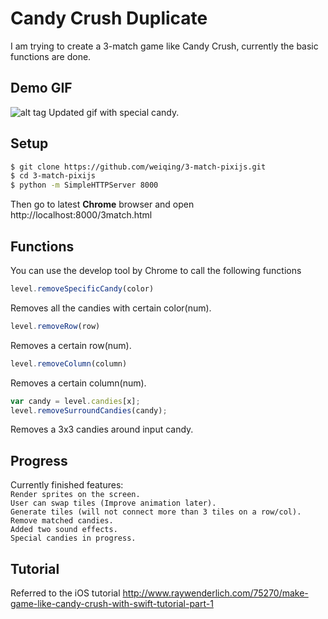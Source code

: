 <h1>Candy Crush Duplicate</h1>
I am trying to create a 3-match game like Candy Crush, currently the basic functions are done.

Demo GIF
--------
![alt tag](https://github.com/weiqing/3-match-pixijs/blob/dev/demo2.gif)
Updated gif with special candy.

Setup
-----
```bash
$ git clone https://github.com/weiqing/3-match-pixijs.git
$ cd 3-match-pixijs
$ python -m SimpleHTTPServer 8000
```

Then go to latest <b>Chrome</b> browser and open <a>http://localhost:8000/3match.html</a>

Functions
---------
You can use the develop tool by Chrome to call the following functions
```javascript
level.removeSpecificCandy(color)
```
Removes all the candies with certain color(num).

```javascript
level.removeRow(row)
```
Removes a certain row(num).

```javascript
level.removeColumn(column)
```
Removes a certain column(num).

```javascript
var candy = level.candies[x];
level.removeSurroundCandies(candy);
```
Removes a 3x3 candies around input candy.

Progress
--------
Currently finished features:<br/>
`Render sprites on the screen.`<br/>
`User can swap tiles (Improve animation later).`<br/>
`Generate tiles (will not connect more than 3 tiles on a row/col).`<br/>
`Remove matched candies.`<br/>
`Added two sound effects.`<br/>
`Special candies in progress.`<br/>


Tutorial
--------
Referred to the iOS tutorial 
<a>http://www.raywenderlich.com/75270/make-game-like-candy-crush-with-swift-tutorial-part-1</a>


